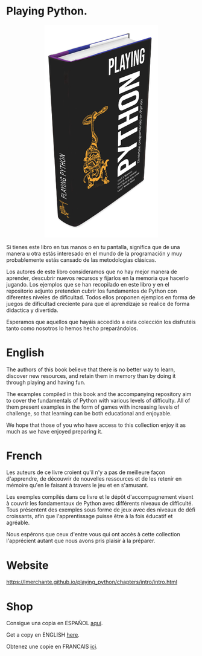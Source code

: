 # Playing Python.

<p align="center">
  <img src="notebooks/cover/3DcoverSP.png?raw=true" width="300">
</p>


Si tienes este libro en tus manos o en tu pantalla, significa que de una manera u otra estás interesado en el mundo de la programación y muy probablemente estás cansado de las metodologías clásicas.

Los autores de este libro consideramos que no hay mejor manera de aprender, descubrir nuevos recursos y fijarlos en la memoria que hacerlo jugando.
Los ejemplos que se han recopilado en este libro y en el repositorio adjunto pretenden cubrir los fundamentos de Python con diferentes niveles de dificultad. Todos ellos proponen ejemplos en forma de juegos de dificultad creciente para que el aprendizaje se realice de forma didactica y divertida.

Esperamos que aquellos que hayáis accedido a esta colección los disfrutéis tanto como nosotros lo hemos hecho preparándolos.

# English

The authors of this book believe that there is no better way to learn, discover new resources, and retain them in memory than by doing it through playing and having fun.

The examples compiled in this book and the accompanying repository aim to cover the fundamentals of Python with various levels of difficulty. All of them present examples in the form of games with increasing levels of challenge, so that learning can be both educational and enjoyable.

We hope that those of you who have access to this collection enjoy it as much as we have enjoyed preparing it.

# French

Les auteurs de ce livre croient qu'il n'y a pas de meilleure façon d'apprendre, de découvrir de nouvelles ressources et de les retenir en mémoire qu'en le faisant à travers le jeu et en s'amusant.

Les exemples compilés dans ce livre et le dépôt d'accompagnement visent à couvrir les fondamentaux de Python avec différents niveaux de difficulté. Tous présentent des exemples sous forme de jeux avec des niveaux de défi croissants, afin que l'apprentissage puisse être à la fois éducatif et agréable.

Nous espérons que ceux d'entre vous qui ont accès à cette collection l'apprécient autant que nous avons pris plaisir à la préparer.

# Website

https://lmerchante.github.io/playing_python/chapters/intro/intro.html

# Shop

Consigue una copia en ESPAÑOL [aquí](https://www.amazon.es/Playing-Python-Divi%C3%A9rtete-programando/dp/B0CKL7SMYP/).

Get a copy en ENGLISH [here](https://www.amazon.com/Playing-Python-Have-fun-coding/dp/B0CKLC2GVY).

Obtenez une copie en FRANCAIS [ici](https://www.amazon.fr/Playing-Python-Amusez-vous-%C3%A0-programmer/dp/B0CKL7WNXG/).
